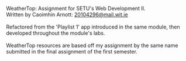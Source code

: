 WeatherTop: Assignment for SETU's Web Development II. <br>
Written by Caoimhin Arnott: 20104296@mail.wit.ie <br> <br>
Refactored from the 'Playlist 1' app introduced in the same module, then developed throughout the module's labs. <br> <br>
WeatherTop resources are based off my assignment by the same name submitted in the final assignment of the first semester.
